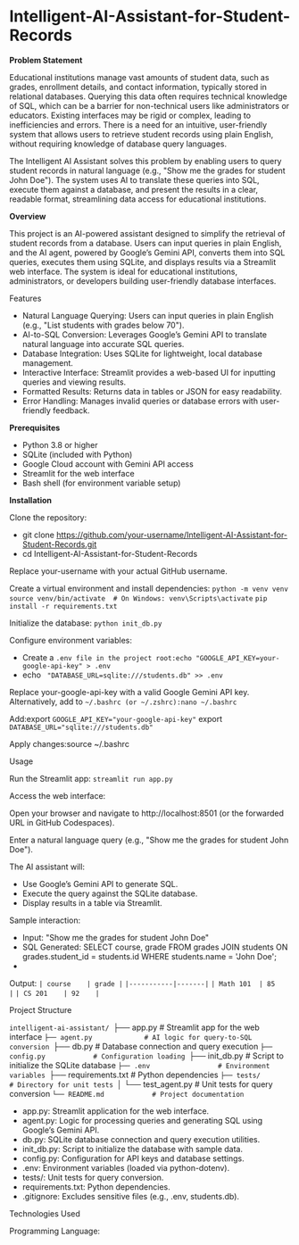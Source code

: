 # Intelligent-AI-Assistant-for-Student-Records

**Problem Statement**

Educational institutions manage vast amounts of student data, such as grades, enrollment details, and contact information, typically stored in relational databases. Querying this data often requires technical knowledge of SQL, which can be a barrier for non-technical users like administrators or educators. Existing interfaces may be rigid or complex, leading to inefficiencies and errors. There is a need for an intuitive, user-friendly system that allows users to retrieve student records using plain English, without requiring knowledge of database query languages.

The Intelligent AI Assistant solves this problem by enabling users to query student records in natural language (e.g., "Show me the grades for student John Doe"). The system uses AI to translate these queries into SQL, execute them against a database, and present the results in a clear, readable format, streamlining data access for educational institutions.

**Overview**

This project is an AI-powered assistant designed to simplify the retrieval of student records from a database. Users can input queries in plain English, and the AI agent, powered by Google’s Gemini API, converts them into SQL queries, executes them using SQLite, and displays results via a Streamlit web interface. The system is ideal for educational institutions, administrators, or developers building user-friendly database interfaces.

Features

- Natural Language Querying: Users can input queries in plain English (e.g., "List students with grades below 70").
- AI-to-SQL Conversion: Leverages Google’s Gemini API to translate natural language into accurate SQL queries.
- Database Integration: Uses SQLite for lightweight, local database management.
- Interactive Interface: Streamlit provides a web-based UI for inputting queries and viewing results.
- Formatted Results: Returns data in tables or JSON for easy readability.
- Error Handling: Manages invalid queries or database errors with user-friendly feedback.

**Prerequisites**

- Python 3.8 or higher
- SQLite (included with Python)
- Google Cloud account with Gemini API access
- Streamlit for the web interface
- Bash shell (for environment variable setup)

**Installation**

Clone the repository:
  - git clone https://github.com/your-username/Intelligent-AI-Assistant-for-Student-Records.git
  - cd Intelligent-AI-Assistant-for-Student-Records

Replace your-username with your actual GitHub username.

Create a virtual environment and install dependencies:
``python -m venv venv``
``source venv/bin/activate  # On Windows: venv\Scripts\activate``
``pip install -r requirements.txt``


Initialize the database:
``python init_db.py``


Configure environment variables:

- Create a ``.env file in the project root:echo "GOOGLE_API_KEY=your-google-api-key" > .env``
- echo `` "DATABASE_URL=sqlite:///students.db" >> .env``

Replace your-google-api-key with a valid Google Gemini API key.
Alternatively, add to ``~/.bashrc (or ~/.zshrc):nano ~/.bashrc``

Add:export ``GOOGLE_API_KEY="your-google-api-key"``
export ``DATABASE_URL="sqlite:///students.db"``

Apply changes:source ~/.bashrc





Usage

Run the Streamlit app:
``streamlit run app.py``


Access the web interface:

Open your browser and navigate to http://localhost:8501 (or the forwarded URL in GitHub Codespaces).

Enter a natural language query (e.g., "Show me the grades for student John Doe").


The AI assistant will:

- Use Google’s Gemini API to generate SQL.
- Execute the query against the SQLite database.
- Display results in a table via Streamlit.

Sample interaction:
- Input: "Show me the grades for student John Doe"
- SQL Generated: SELECT course, grade FROM grades JOIN students ON grades.student_id = students.id WHERE students.name = 'John Doe';
- 
Output:
``| course    | grade |``
``|-----------|-------|``
``| Math 101  | 85    |``
``| CS 201    | 92    |``



Project Structure

``intelligent-ai-assistant/
``├── app.py               # Streamlit app for the web interface
``├── agent.py             # AI logic for query-to-SQL conversion
``├── db.py                # Database connection and query execution
``├── config.py            # Configuration loading
``├── init_db.py           # Script to initialize the SQLite database
``├── .env                 # Environment variables
``├── requirements.txt     # Python dependencies
``├── tests/               # Directory for unit tests
``│   └── test_agent.py    # Unit tests for query conversion
``└── README.md            # Project documentation``

- app.py: Streamlit application for the web interface.
- agent.py: Logic for processing queries and generating SQL using Google’s Gemini API.
- db.py: SQLite database connection and query execution utilities.
- init_db.py: Script to initialize the database with sample data.
- config.py: Configuration for API keys and database settings.
- .env: Environment variables (loaded via python-dotenv).
- tests/: Unit tests for query conversion.
- requirements.txt: Python dependencies.
- .gitignore: Excludes sensitive files (e.g., .env, students.db).

Technologies Used

Programming Language:
